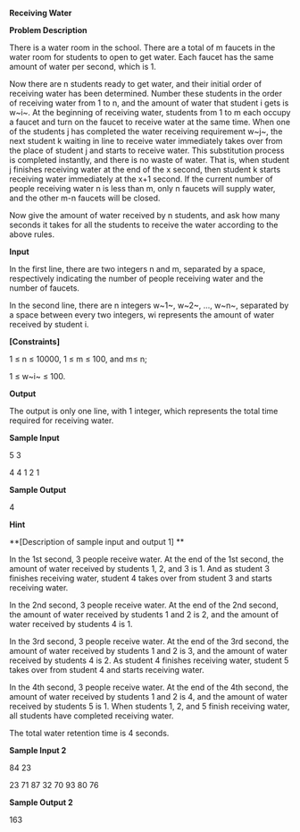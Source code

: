 **Receiving Water**

**Problem Description**

There is a water room in the school. There are a total of m faucets in the water room for students to open to get water. Each faucet has the same amount of water per second, which is 1.

Now there are n students ready to get water, and their initial order of receiving water has been determined. Number these students in the order of receiving water from 1 to n, and the amount of water that student i gets is w~i~. At the beginning of receiving water, students from 1 to m each occupy a faucet and turn on the faucet to receive water at the same time. When one of the students j has completed the water receiving requirement w~j~, the next student k waiting in line to receive water immediately takes over from the place of student j and starts to receive water. This substitution process is completed instantly, and there is no waste of water. That is, when student j finishes receiving water at the end of the x second, then student k starts receiving water immediately at the x+1 second. If the current number of people receiving water n is less than m, only n faucets will supply water, and the other m-n faucets will be closed. 

Now give the amount of water received by n students, and ask how many seconds it takes for all the students to receive the water according to the above rules.

**Input**

In the first line, there are two integers n and m, separated by a space, respectively indicating the number of people receiving water and the number of faucets.

In the second line, there are n integers w~1~, w~2~, \..., w~n~, separated by a space between every two integers, wi represents the amount of water received by student i.

**\[Constraints\]**

1 ≤ n ≤ 10000, 1 ≤ m ≤ 100, and m≤ n;

1 ≤ w~i~ ≤ 100.

**Output**

The output is only one line, with 1 integer, which represents the total time required for receiving water.

**Sample Input**

5 3

4 4 1 2 1

**Sample Output**

4

**Hint**

**\[Description of sample input and output 1\] **

In the 1st second, 3 people receive water. At the end of the 1st second, the amount of water received by students 1, 2, and 3 is 1. And as student 3 finishes receiving water, student 4 takes over from student 3 and starts receiving water. 

In the 2nd second, 3 people receive water. At the end of the 2nd second, the amount of water received by students 1 and 2 is 2, and the amount of water received by students 4 is 1. 

In the 3rd second, 3 people receive water. At the end of the 3rd second, the amount of water received by students 1 and 2 is 3, and the amount of water received by students 4 is 2. As student 4 finishes receiving water, student 5 takes over from student 4 and starts receiving water. 

In the 4th second, 3 people receive water. At the end of the 4th second, the amount of water received by students 1 and 2 is 4, and the amount of water received by students 5 is 1. When students 1, 2, and 5 finish receiving water, all students have completed receiving water. 

The total water retention time is 4 seconds. 

**Sample Input 2**

84 23

23 71 87 32 70 93 80 76

**Sample Output 2**

163
